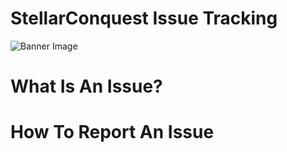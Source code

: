 # StellarConquest Issue Tracking
![](./images.png?raw=true "Banner Image")

# What Is An Issue?

# How To Report An Issue

